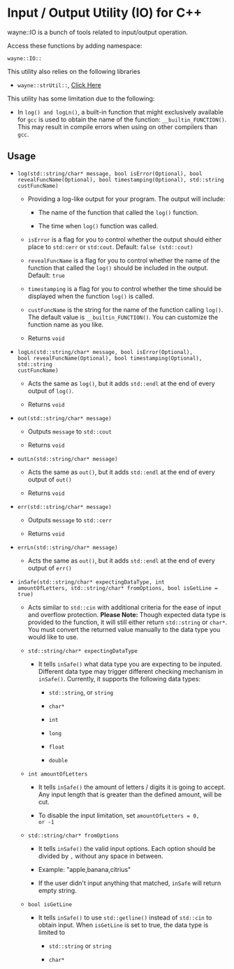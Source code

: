 # Input / Output Utility (IO) for C++

wayne::IO is a bunch of tools related to input/output operation.

Access these functions by adding namespace:

<code>wayne::IO::</code>



This utility also relies on the following libraries

- <code>wayne::strUtil::</code>, [Click Here](https://github.com/tlchiu40209/CppToolkit-strUtil)



This utility has some limitation due to the following:

- In <code>log() and logLn()</code>, a built-in function that might exclusively available for <code>gcc</code> is used to obtain the name of the function: <code>\_\_builtin\_FUNCTION()</code>. This may result in compile errors when using on other compilers than <code>gcc</code>.

## Usage

- <code>log(std::string/char* message, bool isError(Optional), bool revealFuncName(Optional), bool timestamping(Optional), std::string custFuncName)</code>
  
  - Providing a log-like output for your program. The output will include:
    
    - The name of the function that called the <code>log()</code> function.
    
    - The time when <code>log()</code> function was called.
  
  - <code>isError</code> is a flag for you to control whether the output should either place to <code>std:cerr</code> or <code>std:cout</code>. Default: <code>false (std::cout)</code>
  
  - <code>revealFuncName</code> is a flag for you to control whether the name of the function that called the <code>log()</code> should be included in the output. Default: <code>true</code>
  
  - <code>timestamping</code> is a flag for you to control whether the time should be displayed when the function <code>log()</code> is called.
  
  - <code>custFuncName</code> is the string for the name of the function calling <code>log()</code>. The default value is <code>\_\_builtin\_FUNCTION()</code>. You can customize the function name as you like.
  
  - Returns <code>void</code>

- <code>logLn(std::string/char* message, bool isError(Optional), bool revealFuncName(Optional), bool timestamping(Optional), std::string custFuncName)</code>
  
  - Acts the same as <code>log()</code>, but it adds <code>std::endl</code> at the end of every output of <code>log()</code>.
  
  - Returns <code>void</code>

- <code>out(std::string/char* message)</code>
  
  - Outputs <code>message</code> to <code>std::cout</code>
  
  - Returns <code>void</code>

- <code>outLn(std::string/char* message)</code>
  
  - Acts the same as <code>out()</code>, but it adds <code>std::endl</code> at the end of every output of <code>out()</code>
  
  - Returns <code>void</code>

- <code>err(std::string/char* message)</code>
  
  - Outputs <code>message</code> to <code>std::cerr</code>
  
  - Returns <code>void</code>

- <code>errLn(std::string/char* message)</code>
  
  - Acts the same as <code>out()</code>, but it adds <code>std::endl</code> at the end of every output of <code>err()</code>

- <code>inSafe(std::string/char* expectingDataType, int amountOfLetters, std::string/char* fromOptions, bool isGetLine = true)</code>
  
  - Acts similar to <code>std::cin</code> with additional criteria for the ease of input and overflow protection. **Please Note:** Though expected data type is provided to the function, it will still either return <code>std::string</code> or <code>char*</code>. You must convert the returned value manually to the data type you would like to use.
  
  - <code>std::string/char* expectingDataType</code>
    
    - It tells <code>inSafe()</code> what data type you are expecting to be inputed. Different data type may trigger different checking mechanism in <code>inSafe()</code>. Currently, it supports the following data types:
      
      - <code>std::string</code>, or <code>string</code>
      
      - <code>char*</code>
      
      - <code>int</code>
      
      - <code>long</code>
      
      - <code>float</code>
      
      - <code>double</code>
  
  - <code>int amountOfLetters</code>
    
    - It tells <code>inSafe()</code> the amount of letters / digits it is going to accept. Any input length that is greater than the defined amount, will be cut.
    
    - To disable the input limitation, set <code>amountOfLetters = 0, or -1</code> 
  
  - <code>std::string/char* fromOptions</code>
    
    - It tells <code>inSafe()</code> the valid input options. Each option should be divided by <code>,</code> without any space in between.
    
    - Example: "apple,banana,citrius"
    
    - If the user didn't input anything that matched, <code>inSafe</code> will return empty string.
  
  - <code>bool isGetLine</code>
    
    - It tells <code>inSafe()</code> to use <code>std::getline()</code> instead of <code>std::cin</code> to obtain input. When <code>isGetLine</code> is set to true, the data type is limited to
      
      - <code>std::string</code> or <code>string</code>
      
      - <code>char*</code>








